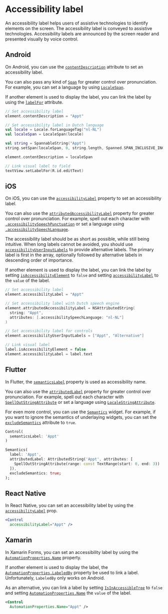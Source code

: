 # Accessibility label

An accessibility label helps users of assistive technologies to identify elements on the screen. The accessibility label is conveyed to assistive technologies. Accessibility labels are announced by the screen reader and presented visually by voice control.

## Android

On Android, you can use the [`contentDescription`](https://developer.android.com/reference/android/view/View.html#attr_android:contentDescription) attribute to set an accessibility label.

You can also pass any kind of [`Span`](https://developer.android.com/guide/topics/text/spans) for greater control over pronunciation. For example, you can set a language by using [`LocaleSpan`](https://developer.android.com/reference/android/text/style/LocaleSpan).

If another element is used to display the label, you can link the label by using the [`labelFor`](https://developer.android.com/reference/android/view/View#setLabelFor(int)) attribute.

```kotlin
// Set accessibility label
element.contentDescription = "Appt"

// Set accessibility label in Dutch language
val locale = Locale.forLanguageTag("nl-NL")
val localeSpan = LocaleSpan(locale)

val string = SpannableString("Appt")
string.setSpan(localeSpan, 0, string.length, Spanned.SPAN_INCLUSIVE_INCLUSIVE)

element.contentDescription = localeSpan

// Link visual label to field
textView.setLabelFor(R.id.editText)
```

## iOS

On iOS, you can use the [`accessibilityLabel`](https://developer.apple.com/documentation/objectivec/nsobject/1615181-accessibilitylabel) property to set an accessibility label.

You can also use the [`attributedAccessibilityLabel`](https://developer.apple.com/documentation/objectivec/nsobject/2865944-accessibilityattributedlabel) property for greater control over pronunciation. For example, spell out each character with [`.accessibilitySpeechPunctuation`](https://developer.apple.com/documentation/foundation/nsattributedstring/key/1620201-accessibilityspeechpunctuation) or set a language using [`.accessibilitySpeechLanguage`](https://developer.apple.com/documentation/foundation/nsattributedstring/key/1620188-accessibilityspeechlanguage).

The accessibility label should be as short as possible, while still being intuitive. When long labels cannot be avoided, you should use [`accessibilityUserInputLabels`](https://developer.apple.com/documentation/objectivec/nsobject/3197989-accessibilityuserinputlabels) to provide alternative labels. The primary label is first in the array, optionally followed by alternative labels in descending order of importance.

If another element is used to display the label, you can link the label by setting [`isAccessibilityElement`](https://developer.apple.com/documentation/objectivec/nsobject/1615141-isaccessibilityelement) to `false` and setting [`accessibilityLabel`](https://developer.apple.com/documentation/uikit/uiaccessibilityelement/1619577-accessibilitylabel) to the `value` of the label.

```swift
// Set accessibility label
element.accessibilityLabel = "Appt"

// Set accessibility label with Dutch speech engine
element.attributedAccessibilityLabel = NSAttributedString(
  string: "Appt", 
  attributes: [.accessibilitySpeechLanguage: "nl-NL"]
)

// Set accessibility label for controls
element.accessibilityUserInputLabels = ["Appt", "Alternative"]

// Link visual label
label.isAccessibilityElement = false
element.accessibilityLabel = label.text
```

## Flutter

In Flutter, the [`semanticsLabel`](https://api.flutter.dev/flutter/widgets/Text/semanticsLabel.html) property is used as accessibility name.

You can also use the [`attributedLabel`](https://api.flutter.dev/flutter/semantics/SemanticsProperties/attributedLabel.html) property for greater control over pronunciation. For example, spell out each character with [`SpellOutStringAttribute`](https://api.flutter.dev/flutter/dart-ui/SpellOutStringAttribute-class.html) or set a language using [`LocaleStringAttribute`](https://api.flutter.dev/flutter/dart-ui/LocaleStringAttribute-class.html).

For even more control, you can use the [`Semantics`](https://api.flutter.dev/flutter/widgets/Semantics-class.html) widget. For example, if you want to ignore the semantics of underlaying widgets, you can set the [`excludeSemantics`](https://api.flutter.dev/flutter/widgets/Semantics/excludeSemantics.html) attribute to `true`.

```dart
Control(
  semanticsLabel: 'Appt'
)

Semantics(
  label: 'Appt',
  attributedLabel: AttributedString('Appt', attributes: [
    SpellOutStringAttribute(range: const TextRange(start: 0, end: 3))
  ]),
  excludeSemantics: true;
);
```

## React Native

In React Native, you can set an accessibility label by using the [`accessibilityLabel`](https://reactnative.dev/docs/accessibility#accessibilitylabel) prop.

```jsx
<Control
  accessibilityLabel="Appt" />
```

## Xamarin

In Xamarin Forms, you can set an accessibility label by using the [`AutomationProperties.Name`](https://docs.microsoft.com/en-us/xamarin/xamarin-forms/app-fundamentals/accessibility/automation-properties#automationpropertiesname) property.

If another element is used to display the label, the [`AutomationProperties.LabeledBy`](https://learn.microsoft.com/en-us/xamarin/xamarin-forms/app-fundamentals/accessibility/automation-properties#automationpropertieslabeledby) property be used to link a label. Unfortunately, `LabeledBy` only works on Android.

As an alternative, you can link a label by setting [`IsInAccessibleTree`](https://docs.microsoft.com/en-us/xamarin/xamarin-forms/app-fundamentals/accessibility/automation-properties#automationpropertiesisinaccessibletree) to `false` and setting [`AutomationProperties.Name`](https://docs.microsoft.com/en-us/xamarin/xamarin-forms/app-fundamentals/accessibility/automation-properties#automationpropertiesname) the `value` of the label.

```xml
<Control 
  AutomationProperties.Name="Appt" />
```
